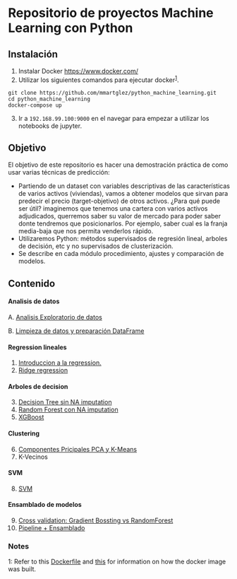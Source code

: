 # Repositorio de proyectos Machine Learning con Python


## Instalación
1. Instalar Docker https://www.docker.com/
2. Utilizar los siguientes comandos para ejecutar docker<sup>[1](#myfootnote1)</sup>.
```
git clone https://github.com/mmartglez/python_machine_learning.git
cd python_machine_learning
docker-compose up
```
3. Ir a `192.168.99.100:9000` en el navegar para empezar a utilizar los notebooks de jupyter.


## Objetivo

El objetivo de este repositorio es hacer una demostración práctica de como usar varias técnicas de predicción: 
- Partiendo de un dataset con variables descriptivas de las características de varios activos (viviendas), vamos a obtener modelos que sirvan para predecir el precio (target-objetivo) de otros activos. 
	¿Para qué puede ser útil? imaginemos que tenemos una cartera con varios activos adjudicados, querremos saber su valor de mercado para poder saber donte tendremos que posicionarlos. Por ejemplo, saber cual es la franja media-baja que nos permita venderlos rápido.
- Utilizaremos Python: métodos supervisados de regresión lineal, arboles de decisión, etc y no supervisados de clusterización. 
- Se describe en cada módulo procedimiento, ajustes y comparación de modelos.

## Contenido

#### Analisis de datos
A. [Analisis Exploratorio de datos](https://github.com/mmartglez/python_machine_learning/blob/master/0A.%20Analisis%20Exploratorio%20de%20datos.ipynb)

B. [Limpieza de datos y preparación DataFrame](https://github.com/mmartglez/python_machine_learning/blob/master/0B.%20Limpieza%20de%20datos%20y%20preparacion%20df.ipynb) 

#### Regression lineales
1. [Introduccion a la regression.](https://github.com/mmartglez/python_machine_learning/blob/master/1.%20Introduccion%20a%20la%20regression.ipynb)
2. [Ridge regression](https://github.com/mmartglez/python_machine_learning/blob/master/2.%20Ridge%20regression.ipynb)

#### Arboles de decision
3. [Decision Tree sin NA imputation](https://github.com/mmartglez/python_machine_learning/blob/master/3.%20Decision%20tree%20sin%20NA%20imputation.ipynb)
4. [Random Forest con NA imputation](https://github.com/mmartglez/python_machine_learning/blob/master/4.%20Random%20Forest%20con%20NA%20imputation.ipynb)
5. [XGBoost](https://github.com/mmartglez/python_machine_learning/blob/master/5.%20XGBoost.ipynb)

#### Clustering
6. [Componentes Pricipales PCA y K-Means](https://github.com/mmartglez/python_machine_learning/blob/master/6.%20Componentes%20Principales%20y%20K-Means.ipynb)
7. K-Vecinos

#### SVM
8. [SVM](https://github.com/mmartglez/python_machine_learning/blob/master/8.%20SVM.ipynb)

#### Ensamblado de modelos
9. [Cross validation: Gradient Bossting vs RandomForest](https://github.com/mmartglez/python_machine_learning/blob/master/9.%20Cross%20validation%20Gradient%20Bossting%20vs%20RandomForest.ipynb)
10. [Pipeline + Ensamblado]()




### Notes
<a name="myfootnote1">1</a>: Refer to this [Dockerfile](https://github.com/sachinruk/Dockerfiles/blob/master/ML_class/Dockerfile) and [this](https://github.com/sachinruk/Dockerfiles/blob/master/DS_base/Dockerfile) for information on how the docker image was built.

